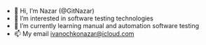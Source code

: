 - 👋 Hi, I’m Nazar (@GitNazar)
- 👀 I’m interested in software testing technologies
- 🌱 I’m currently learning manual and automation software testing
- 📫 My email ivanochkonazar@icloud.com   
